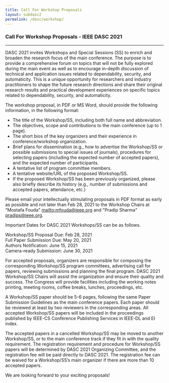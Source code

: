 ```yaml
---
title: Call For Workshop Proposals
layout: subdasc2
permalink: /dasc/workshop/
---
```


<h3>Call For Workshop Proposals - IEEE DASC 2021</h3>
<hr/>

<p>
DASC 2021 invites Workshops and Special Sessions (SS) to enrich and broaden the research focus of the main conference. The purpose is to provide a comprehensive forum on topics that will not be fully explored during the main event as well as to encourage in-depth discussion of technical and application issues related to dependability, security, and automaticity. This is a unique opportunity for researchers and industry practitioners to shape the future research directions and share their original research results and practical development experiences on specific topics related to dependability, security, and automaticity.
</p><p>
The workshop proposal, in PDF or MS Word, should provide the following information, in the following format:
</p>
<ul><li>
 The title of the Workshop/SS, including both full name and abbreviation.
</li><li> The objectives, scope and contributions to the main conference (up to 1 page).
</li><li> The short bios of the key organizers and their experience in conference/workshop organization.
<li> Brief plans for dissemination (e.g., how to advertise the Workshop/SS or possible submissions to special issues of journals), procedures for selecting papers (including the expected number of accepted papers), and the expected number of participants.
</li><li> A tentative list of program committee members.
</li><li> A tentative website/URL of the proposed Workshop/SS.
</li><li>If the proposed Workshop/SS has been previously organized, please also briefly describe its history (e.g., number of submissions and accepted papers, attendance, etc.)
</li></ul>


<p>
Please email your intellectually stimulating proposals in PDF format as early as possible and not later than Feb 28, 2021 to the Workshop Chairs at "Mostafa Fouda" 
<a href="mailto:mfouda@ieee.org"> mailto:mfouda@ieee.org</a>
and "Pradip Sharma" <a href="mailto:pradips@ieee.org">pradips@ieee.org</a>.
</p><p>
Important Dates for DASC 2021 Workshops/SS can be as follows. 
</p><p>
Workshop/SS Proposal Due:	Feb 28, 2021
<br/>Full Paper Submission Due:	May 20, 2021
<br/>Authors Notification:		June 15, 2021
<br/>Camera-ready Submission:	June 30, 2021
</p><p>
For accepted proposals, organizers are responsible for composing the corresponding Workshop/SS program committees, advertising call for papers, reviewing submissions and planning the final program. DASC  2021 Workshop/SS Chairs will assist the organization and ensure their quality and success. The Congress will provide facilities including the working notes printing, meeting rooms, coffee breaks, lunches, proceedings, etc.
</p><p>
A Workshop/SS paper should be 5-6 pages, following the same Paper Submission Guidelines as the main conference papers. Each paper should be reviewed at least by two reviewers in the corresponding areas. All accepted Workshop/SS papers will be included in the proceedings published by IEEE-CS Conference Publishing Services in IEEE-DL and EI index.
</p><p>
The accepted papers in a cancelled Workshop/SS may be moved to another Workshop/SS, or to the main conference track if they fit in with the quality requirement. The registration requirement and procedure for Workshop/SS papers will be determined by DASC 2021 Organizing Committee, and the registration fee will be paid directly to DASC 2021. The registration fee can be waived for a Workshop/SS’s main organizer if there are more than 10 accepted papers.
</p><p>
We are looking forward to your exciting proposals!</p><p>
